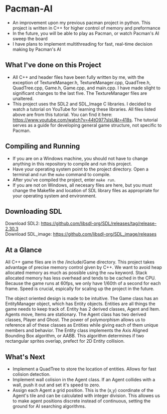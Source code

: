 # Pacman-AI
- An improvement upon my previous pacman project in python. This project is written in C++ for higher control of memory and preformance
- In the future, you will be able to play as Pacman, or watch Pacman's AI sweep the board
- I have plans to implement multithreading for fast, real-time decision making by Pacman's AI

## What I've done on this Project
- All C++ and header files have been fully written by me, with the exception of TextureManager.h, TextureManager.cpp, QuadTree.h, QuadTree.cpp, Game.h, Game.cpp, and main.cpp. I have made slight to significant changes to the last five. The TextureManager files are unaltered.
- This project uses the SDL2 and SDL_Image C libraries. I decided to watch a tutorial on YouTube for learning these libraries. All files listed above are from this tutorial. You can find it here: https://www.youtube.com/watch?v=44tO977slsU&t=418s. The tutorial serves as a guide for developing general game structure, not specific to Pacman.

## Compiling and Running
- If you are on a Windows machine, you should not have to change anything in this repository to compile and run this project.
- Have your operating system point to the project directory. Open a terminal and run the `make` command to compile.
- After you've compiled the project, enter `make run`.
- If you are not on Windows, all necesary files are here, but you must change the Makefile and location of SDL library files as appropriate for your operating system and environment.

## Downloading SDL
Download SDL2: https://github.com/libsdl-org/SDL/releases/tag/release-2.30.3<br>
Download SDL_image: https://github.com/libsdl-org/SDL_image/releases

## At a Glance
All C++ game files are in the /include/Game directory. This project takes advantage of precise memory control given by C++. We want to avoid heap allocated memory as much as possible using the `new` keyword. Stack allocated memory has less overhead and tends to be cached in the CPU. Because the game runs at 60fps, we only have 1/60th of a second for each frame. Speed is crucial, espically for scaling up the project in the future.

The object oriented design is made to be intuitive. The Game class has an EntityManager object, which has Entity objects. Entities are all things the game needs to keep track of. Entity has 2 derived classes, Agent and Item. Agents move, Items are stationary. The Agent class has two derived classes, Player and Ghost. The power of polymorphism allows us to reference all of these classes as Entities while giving each of them unique members and behavior. The Entity class implements the Axis Aligned Bounding Box algorithm, or AABB. This algorithm determines if two rectangular sprites overlap, prefect for 2D Entity collision.

## What's Next
- Implement a QuadTree to store the location of entities. Allows for fast colision detection.
- Implement wall colision in the Agent class. If an Agent collides with a wall, push it out and set it's speed to zero.
- Assign each Agent a grid position. This is the (x,y) coordinate of the Agent's tile and can be calculated with integer division. This allowes us to make agent positions discrete instead of continuous, setting the ground for AI searching algorithms.
